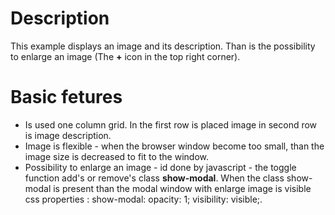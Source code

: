 # Description
This example displays an image and its description. Than is the possibility to enlarge an image 
(The **+** icon in the top right corner).

# Basic fetures
* Is used one column grid. In the first row is placed image in second row is image description.
* Image is flexible - when the browser window become too small, than the image size is decreased to fit to the window.
* Possibility to enlarge an image - id done by javascript - the toggle function add's or remove's class **show-modal**. When the class show-modal is present than the modal window with enlarge image is visible css properties : show-modal: opacity: 1; visibility: visible;. 
